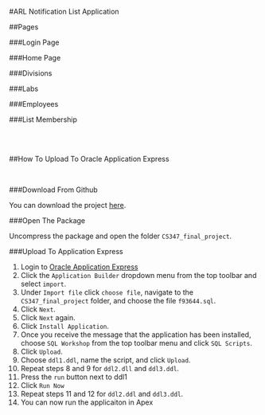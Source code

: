 #ARL Notification List Application

##Pages

###Login Page

###Home Page

###Divisions

###Labs

###Employees

###List Membership

<br>
<br>

##How To Upload To Oracle Application Express

<br>

###Download From Github

You can download the project [here](https://github.com/mpanoratra/cs347_final_project/archive/master.zip).

###Open The Package

Uncompress the package and open the folder `CS347_final_project`.

###Upload To Application Express

1. Login to [Oracle Application Express](https://apex.oracle.com)
2. Click the `Application Builder` dropdown menu from the top toolbar and select `import`.
3. Under `Import file` click `choose file`, navigate to the `CS347_final_project` folder, and choose the file `f93644.sql`.
4. Click `Next`.
5. Click `Next` again.
6. Click `Install Application`.
7. Once you receive the message that the application has been installed, choose `SQL Workshop` from the top toolbar menu and click `SQL Scripts`.
8. Click `Upload`.
9. Choose `ddl1.ddl`, name the script, and click `Upload`. 
10. Repeat steps 8 and 9 for `ddl2.dll` and `ddl3.ddl`.
11. Press the `run` button next to ddl1
12. Click `Run Now`
13. Repeat steps 11 and 12 for `ddl2.ddl` and `ddl3.ddl`.
14. You can now run the applicaiton in Apex